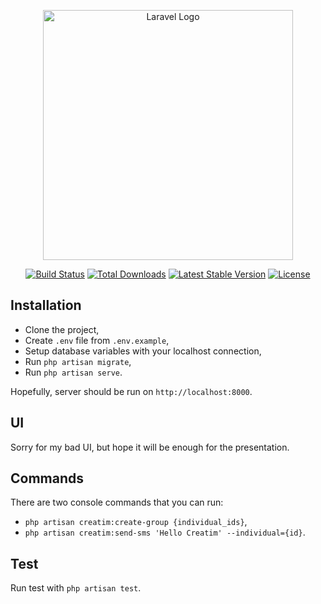 <p align="center"><a href="https://laravel.com" target="_blank"><img src="https://raw.githubusercontent.com/laravel/art/master/logo-lockup/5%20SVG/2%20CMYK/1%20Full%20Color/laravel-logolockup-cmyk-red.svg" width="400" alt="Laravel Logo"></a></p>

<p align="center">
<a href="https://github.com/laravel/framework/actions"><img src="https://github.com/laravel/framework/workflows/tests/badge.svg" alt="Build Status"></a>
<a href="https://packagist.org/packages/laravel/framework"><img src="https://img.shields.io/packagist/dt/laravel/framework" alt="Total Downloads"></a>
<a href="https://packagist.org/packages/laravel/framework"><img src="https://img.shields.io/packagist/v/laravel/framework" alt="Latest Stable Version"></a>
<a href="https://packagist.org/packages/laravel/framework"><img src="https://img.shields.io/packagist/l/laravel/framework" alt="License"></a>
</p>

## Installation

- Clone the project,
- Create `.env` file from `.env.example`,
- Setup database variables with your localhost connection,
- Run `php artisan migrate`,
- Run `php artisan serve`.

Hopefully, server should be run on `http://localhost:8000`.

## UI

Sorry for my bad UI, but hope it will be enough for the presentation.

## Commands

There are two console commands that you can run:
- `php artisan creatim:create-group {individual_ids}`,
- `php artisan creatim:send-sms 'Hello Creatim' --individual={id}`.

## Test

Run test with `php artisan test`.

